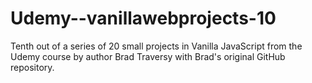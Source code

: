 # Udemy--vanillawebprojects-10
Tenth out of a series of 20 small projects in Vanilla JavaScript from the Udemy course by author Brad Traversy with Brad's original GitHub repository.
